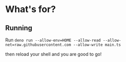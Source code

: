 # What's for?

## Running

Run `deno run --allow-env=HOME --allow-read --allow-net=raw.githubusercontent.com --allow-write main.ts`

then reload your shell and you are good to go!
